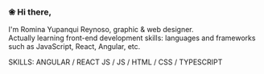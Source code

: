 ### ❀ Hi there,

I'm Romina Yupanqui Reynoso, graphic & web designer. <br>
Actually learning front-end development skills: languages and frameworks such as JavaScript, React, Angular, etc.

SKILLS: ANGULAR / REACT JS / JS / HTML / CSS / TYPESCRIPT

